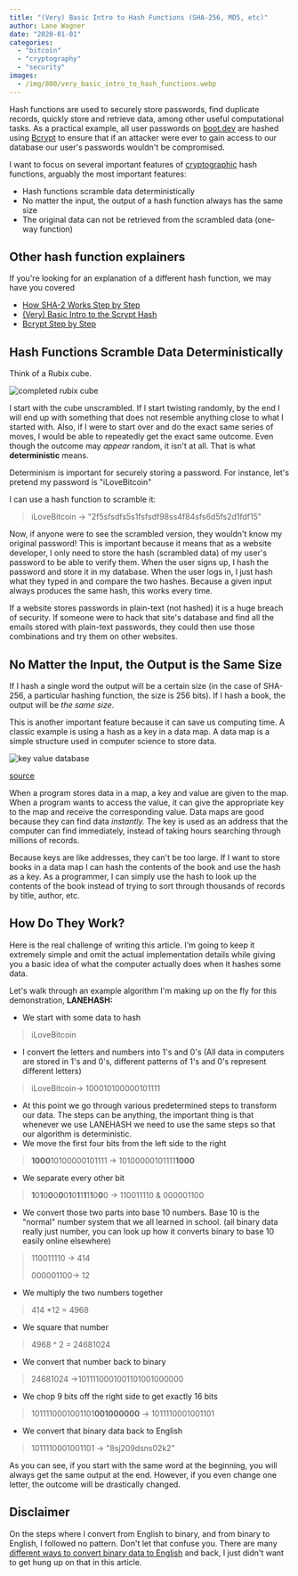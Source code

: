 ```yaml
---
title: "(Very) Basic Intro to Hash Functions (SHA-256, MD5, etc)"
author: Lane Wagner
date: "2020-01-01"
categories: 
  - "bitcoin"
  - "cryptography"
  - "security"
images:
  - /img/800/very_basic_intro_to_hash_functions.webp
---
```


Hash functions are used to securely store passwords, find duplicate records, quickly store and retrieve data, among other useful computational tasks. As a practical example, all user passwords on [boot.dev](https://boot.dev/) are hashed using [Bcrypt](/cryptography/bcrypt-step-by-step/) to ensure that if an attacker were ever to gain access to our database our user's passwords wouldn't be compromised.

I want to focus on several important features of [cryptographic](/cryptography/what-is-cryptography/) hash functions, arguably the most important features:

- Hash functions scramble data deterministically
- No matter the input, the output of a hash function always has the same size
- The original data can not be retrieved from the scrambled data (one-way function)

## Other hash function explainers

If you're looking for an explanation of a different hash function, we may have you covered

- [How SHA-2 Works Step by Step](/cryptography/how-sha-2-works-step-by-step-sha-256/)
- [(Very) Basic Intro to the Scrypt Hash](/cryptography/very-basic-intro-to-the-scrypt-hash/)
- [Bcrypt Step by Step](/cryptography/bcrypt-step-by-step/)

## Hash Functions Scramble Data Deterministically

Think of a Rubix cube.

![completed rubix cube ](/img/800/1_-PWqlRo2P97cfzZAbdVMlA-300x169.jpeg)

I start with the cube unscrambled. If I start twisting randomly, by the end I will end up with something that does not resemble anything close to what I started with. Also, if I were to start over and do the exact same series of moves, I would be able to repeatedly get the exact same outcome. Even though the outcome may _appear_ random, it isn't at all. That is what **deterministic** means.

Determinism is important for securely storing a password. For instance, let's pretend my password is "iLoveBitcoin"

I can use a hash function to scramble it:

> iLoveBitcoin → "2f5sfsdfs5s1fsfsdf98ss4f84sfs6d5fs2d1fdf15"

Now, if anyone were to see the scrambled version, they wouldn't know my original password! This is important because it means that as a website developer, I only need to store the hash (scrambled data) of my user's password to be able to verify them. When the user signs up, I hash the password and store it in my database. When the user logs in, I just hash what they typed in and compare the two hashes. Because a given input always produces the same hash, this works every time.

If a website stores passwords in plain-text (not hashed) it is a huge breach of security. If someone were to hack that site's database and find all the emails stored with plain-text passwords, they could then use those combinations and try them on other websites.

## No Matter the Input, the Output is the Same Size

If I hash a single word the output will be a certain size (in the case of SHA-256, a particular hashing function, the size is 256 bits). If I hash a book, the output will be _the same size_.

This is another important feature because it can save us computing time. A classic example is using a hash as a key in a data map. A data map is a simple structure used in computer science to store data.

![key value database ](/img/800/1_5Hj62cCTpkVekPwVaS0q_g.gif)

[source](http://www.ingenioussql.com/tag/key-value-store/)

When a program stores data in a map, a key and value are given to the map. When a program wants to access the value, it can give the appropriate key to the map and receive the corresponding value. Data maps are good because they can find data _instantly._ The key is used as an address that the computer can find immediately, instead of taking hours searching through millions of records.

Because keys are like addresses, they can't be too large. If I want to store books in a data map I can hash the contents of the book and use the hash as a key. As a programmer, I can simply use the hash to look up the contents of the book instead of trying to sort through thousands of records by title, author, etc.

## How Do They Work?

Here is the real challenge of writing this article. I'm going to keep it extremely simple and omit the actual implementation details while giving you a basic idea of what the computer actually does when it hashes some data.

Let's walk through an example algorithm I'm making up on the fly for this demonstration, **LANEHASH:**

- We start with some data to hash

> iLoveBitcoin

- I convert the letters and numbers into 1's and 0's (All data in computers are stored in 1's and 0's, different patterns of 1's and 0's represent different letters)

> iLoveBitcoin→ 100010100000101111

- At this point we go through various predetermined steps to transform our data. The steps can be anything, the important thing is that whenever we use LANEHASH we need to use the same steps so that our algorithm is deterministic.
- We move the first four bits from the left side to the right

> **1000**10100000101111 → 10100000101111**1000**

- We separate every other bit

> **1**0**1**0**0**0**0**0**1**0**1**1**1**1**1**0**0**0 → 110011110 & 000001100

- We convert those two parts into base 10 numbers. Base 10 is the "normal" number system that we all learned in school. (all binary data really just number, you can look up how it converts binary to base 10 easily online elsewhere)

> 110011110 → 414
> 
> 000001100→ 12

- We multiply the two numbers together

> 414 \*12 = 4968

- We square that number

> 4968 ^ 2 = 24681024

- We convert that number back to binary

> 24681024 →1011110001001101001000000

- We chop 9 bits off the right side to get exactly 16 bits

> 1011110001001101**001000000** → 1011110001001101

- We convert that binary data back to English

> 1011110001001101 → "8sj209dsns02k2"

As you can see, if you start with the same word at the beginning, you will always get the same output at the end. However, if you even change one letter, the outcome will be drastically changed.

## Disclaimer

On the steps where I convert from English to binary, and from binary to English, I followed no pattern. Don't let that confuse you. There are many [different ways to convert binary data to English](/bitcoin/base64-vs-base58-encoding/) and back, I just didn't want to get hung up on that in this article.
